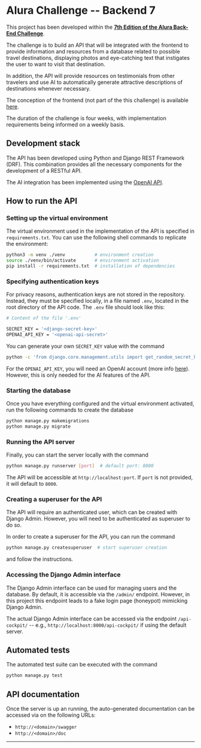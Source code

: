 # Alura Challenge -- Backend 7

This project has been developed within the [**7th Edition of the Alura Back-End Challenge**](https://www.alura.com.br/challenges/back-end-7?host=https://cursos.alura.com.br).

The challenge is to build an API that will be integrated with the frontend to provide information and resources from a database related to possible travel destinations, displaying photos and eye-catching text that instigates the user to want to visit that destination.

In addition, the API will provide resources on testimonials from other travelers and use AI to automatically generate attractive descriptions of destinations whenever necessary.

The conception of the frontend (not part of the this challenge) is available [here](https://www.figma.com/proto/1qD4hmpnvxoeHRC1cbWKgR/Angular_-Componentização-e-Design-com-Angular-Material-_-Jornada-Milhas?type=design&node-id=4-6408&scaling=min-zoom&page-id=0%3A1).

The duration of the challenge is four weeks, with implementation requirements being informed on a weekly basis.

## Development stack

The API has been developed using Python and Django REST Framework (DRF).
This combination provides all the necessary components for the development of a RESTful API.

The AI integration has been implemented using the [OpenAI API](https://platform.openai.com/docs/introduction).

## How to run the API

### Setting up the virtual environment

The virtual environment used in the implementation of the API is specified in `requirements.txt`.
You can use the following shell commands to replicate the environment:

```bash
python3 -m venv ./venv           # environment creation
source ./venv/bin/activate       # environment activation 
pip install -r requirements.txt  # installation of dependencies
```

### Specifying authentication keys

For privacy reasons, authentication keys are not stored in the repository.
Instead, they must be specified locally, in a file named `.env`, located in the root directory of the API code.
The `.env` file should look like this:

```sh
# Content of the file '.env'

SECRET_KEY = '<django-secret-key>'
OPENAI_API_KEY = '<openai-api-secret>'
```

You can generate your own `SECRET_KEY` value with the command

```sh
python -c 'from django.core.management.utils import get_random_secret_key; print(get_random_secret_key())' 
```

For the `OPENAI_API_KEY`, you will need an OpenAI account (more info [here](https://openai.com/blog/openai-api)).
However, this is only needed for the AI features of the API.

### Starting the database

Once you have everything configured and the virtual environment activated, run the following commands to create the database

```bash
python manage.py makemigrations
python manage.py migrate
```

### Running the API server

Finally, you can start the server locally with the command

```bash
python manage.py runserver [port]  # default port: 8000
```

The API will be accessible at `http://localhost:port`.
If `port` is not provided, it will default to `8000`.

### Creating a superuser for the API

The API will require an authenticated user, which can be created with Django Admin.
However, you will need to be authenticated as superuser to do so.

In order to create a superuser for the API, you can run the command

```bash
python manage.py createsuperuser  # start superuser creation
```

and follow the instructions.

### Accessing the Django Admin interface

The Django Admin interface can be used for managing users and the database.
By default, it is accessible via the `/admin/` endpoint.
However, in this project this endpoint leads to a fake login page (honeypot) mimicking Django Admin.

The actual Django Admin interface can be accessed via the endpoint `/api-cockpit/` -- e.g., `http://localhost:8000/api-cockpit/` if using the default server.

## Automated tests

The automated test suite can be executed with the command

```sh
python manage.py test
```

## API documentation

Once the server is up an running, the auto-generated documentation can be accessed via on the following URLs:

- `http://<domain>/swagger`
- `http://<domain>/doc`

---
